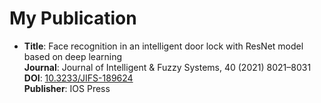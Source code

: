 # My Publication

- **Title**: Face recognition in an intelligent door lock with ResNet model based on deep learning  
  **Journal**: Journal of Intelligent & Fuzzy Systems, 40 (2021) 8021–8031  
  **DOI**: [10.3233/JIFS-189624](https://doi.org/10.3233/JIFS-189624)  
  **Publisher**: IOS Press